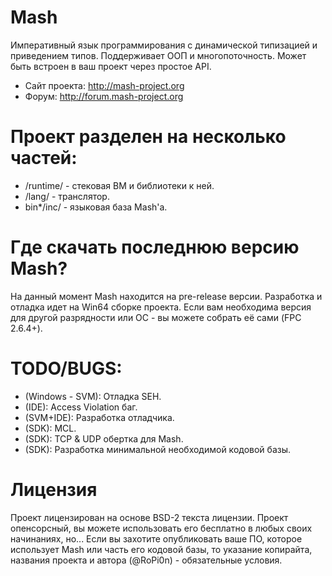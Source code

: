 # Mash
Императивный язык программирования с динамической типизацией и приведением типов. 
Поддерживает ООП и многопоточность.
Может быть встроен в ваш проект через простое API.

- Сайт проекта: http://mash-project.org
- Форум: http://forum.mash-project.org

# Проект разделен на несколько частей:
- /runtime/ - стековая ВМ и библиотеки к ней.
- /lang/ - транслятор.
- bin*/inc/ - языковая база Mash'а.

# Где скачать последнюю версию Mash?
На данный момент Mash находится на pre-release версии.
Разработка и отладка идет на Win64 сборке проекта.
Если вам необходима версия для другой разрядности или ОС - вы можете собрать её сами (FPC 2.6.4+).

# TODO/BUGS:
- (Windows - SVM): Отладка SEH.
- (IDE): Access Violation баг.
- (SVM+IDE): Разработка отладчика.
- (SDK): MCL.
- (SDK): TCP & UDP обертка для Mash.
- (SDK): Разработка минимальной необходимой кодовой базы.

# Лицензия
Проект лицензирован на основе BSD-2 текста лицензии.
Проект опенсорсный, вы можете использовать его бесплатно в любых своих начинаниях, но...
Если вы захотите опубликовать ваше ПО, которое использует Mash или часть его кодовой базы,
то указание копирайта, названия проекта и автора (@RoPi0n) - обязательные условия.
